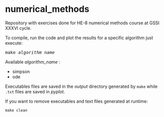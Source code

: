 # numerical_methods
Repository with exercises done for HE-8 numerical methods course at GSSI XXXVI cycle. 

To compile, run the code and plot the results for a specific algorithm just execute:
<pre>
make <i>algorithm_name</i>
</pre>

Available *algorithm_name* :
- simpson
- ode

Executables files are saved in the *output* directory generated by `make` while `.txt` files are saved in *pyplot*.

If you want to remove executables and text files generated at runtime:
```
make clean
```
